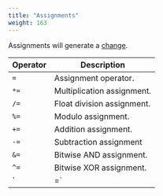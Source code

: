 ```yaml
---
title: "Assignments"
weight: 163
---
```


Assignments will generate a [change](../../overview/changes).

Operator | Description
-------- | -----------
`=` | Assignment operator.
`*=` | Multiplication assignment.
`/=` | Float division assignment.
`%=` | Modulo assignment.
`+=` | Addition assignment.
`-=` | Subtraction assignment
`&=` | Bitwise AND assignment.
`^=` | Bitwise XOR assignment.
`|=` | Bitwise OR assignment.
